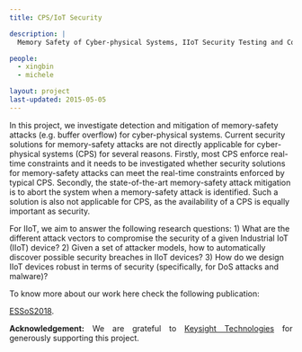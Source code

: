 ```yaml
---
title: CPS/IoT Security

description: |
  Memory Safety of Cyber-physical Systems, IIoT Security Testing and Countermeasures.

people:
  - xingbin
  - michele

layout: project
last-updated: 2015-05-05
---
```

<p style="text-align:justify">

In this project, we investigate detection and mitigation of 
memory-safety attacks (e.g. buffer overflow) for cyber-physical 
systems. Current security solutions for memory-safety attacks 
are not directly applicable for cyber-physical systems (CPS) for 
several reasons. Firstly, most CPS enforce real-time constraints 
and it needs to be investigated whether security solutions 
for memory-safety attacks can meet the real-time constraints 
enforced by typical CPS. Secondly, the state-of-the-art 
memory-safety attack mitigation is to abort the system when 
a memory-safety attack is identified. Such a solution is also 
not applicable for CPS, as the availability of a CPS is 
equally important as security. 



For IIoT, we aim to answer the following research 
questions: 1) What are the different attack vectors to 
compromise the security of a given Industrial IoT (IIoT) 
device? 
2) Given a set of attacker models, how to automatically 
discover possible security breaches in IIoT devices? 
3) How do we design IIoT devices robust in terms of 
security (specifically, for DoS attacks and malware)?

To know more about our work here check the following publication: 

<a href="https://doi.org/10.1007/978-3-319-94496-8_2">ESSoS2018</a>. 

</p>

<p style="text-align:justify">
<b>Acknowledgement:</b> We are grateful to 
<a href="https://www.keysight.com/us/en/home.html">Keysight Technologies</a> 
for generously supporting this project. 
</p>
